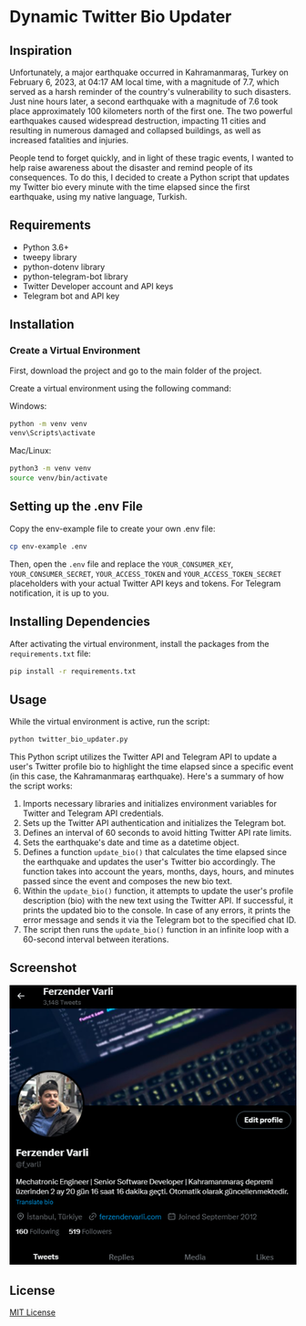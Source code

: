 # Dynamic Twitter Bio Updater

## Inspiration

Unfortunately, a major earthquake occurred in Kahramanmaraş, Turkey on February 6, 2023, at 04:17 AM local time, with a magnitude of 7.7, which served as a harsh reminder of the country's vulnerability to such disasters. Just nine hours later, a second earthquake with a magnitude of 7.6 took place approximately 100 kilometers north of the first one. The two powerful earthquakes caused widespread destruction, impacting 11 cities and resulting in numerous damaged and collapsed buildings, as well as increased fatalities and injuries.

People tend to forget quickly, and in light of these tragic events, I wanted to help raise awareness about the disaster and remind people of its consequences. To do this, I decided to create a Python script that updates my Twitter bio every minute with the time elapsed since the first earthquake, using my native language, Turkish.

## Requirements

* Python 3.6+
* tweepy library 
* python-dotenv library 
* python-telegram-bot library 
* Twitter Developer account and API keys 
* Telegram bot and API key

## Installation

### Create a Virtual Environment

First, download the project and go to the main folder of the project.

Create a virtual environment using the following command:

Windows:

```bash
python -m venv venv
venv\Scripts\activate
```

Mac/Linux:

```bash
python3 -m venv venv
source venv/bin/activate
```

## Setting up the .env File
Copy the env-example file to create your own .env file:

```bash
cp env-example .env
```

Then, open the `.env` file and replace the `YOUR_CONSUMER_KEY`, `YOUR_CONSUMER_SECRET`, `YOUR_ACCESS_TOKEN` and `YOUR_ACCESS_TOKEN_SECRET` placeholders with your actual Twitter API keys and tokens. For Telegram notification, it is up to you.

## Installing Dependencies
After activating the virtual environment, install the packages from the `requirements.txt` file:

```bash
pip install -r requirements.txt
```

## Usage

While the virtual environment is active, run the script:

```bash
python twitter_bio_updater.py
```

This Python script utilizes the Twitter API and Telegram API to update a user's Twitter profile bio to highlight the time elapsed since a specific event (in this case, the Kahramanmaraş earthquake). Here's a summary of how the script works:

 1. Imports necessary libraries and initializes environment variables for Twitter and Telegram API credentials. 
 2. Sets up the Twitter API authentication and initializes the Telegram bot. 
 3. Defines an interval of 60 seconds to avoid hitting Twitter API rate limits. 
 4. Sets the earthquake's date and time as a datetime object.
 5. Defines a function `update_bio()` that calculates the time elapsed since the earthquake and updates the user's Twitter bio accordingly. The function takes into account the years, months, days, hours, and minutes passed since the event and composes the new bio text.
 6. Within the `update_bio()` function, it attempts to update the user's profile description (bio) with the new text using the Twitter API. If successful, it prints the updated bio to the console. In case of any errors, it prints the error message and sends it via the Telegram bot to the specified chat ID.
 7. The script then runs the `update_bio()` function in an infinite loop with a 60-second interval between iterations.

## Screenshot

![My Twitter Profile](images/my-twitter-profile.png)

## License

[MIT License](LICENSE)
